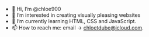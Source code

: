 - 👋 Hi, I’m @chloe900
- 👀 I’m interested in creating visually pleasing websites
- 🌱 I’m currently learning HTML, CSS and JavaScript.
- 📫 How to reach me: email -> chloetdube@icloud.com.

<!---
chloe900/chloe900 is a ✨ special ✨ repository because its `README.md` (this file) appears on your GitHub profile.
You can click the Preview link to take a look at your changes.
--->
